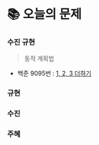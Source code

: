  # 📚 오늘의 문제
 
### 수진 규현
> 동적 계획법
- 백준 9095번 : [1, 2, 3 더하기](https://www.acmicpc.net/problem/9095)

### 규현

### 수진

### 주혜
